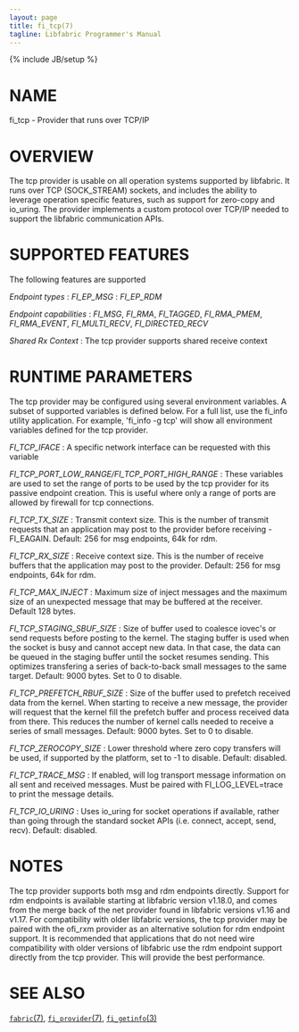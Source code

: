 ```yaml
---
layout: page
title: fi_tcp(7)
tagline: Libfabric Programmer's Manual
---
```

{% include JB/setup %}

# NAME

fi_tcp \- Provider that runs over TCP/IP

# OVERVIEW

The tcp provider is usable on all operation systems supported by libfabric.
It runs over TCP (SOCK_STREAM) sockets, and includes the ability
to leverage operation specific features, such as support for zero-copy
and io_uring.  The provider implements a custom protocol over TCP/IP needed to
support the libfabric communication APIs.

# SUPPORTED FEATURES

The following features are supported

*Endpoint types*
: *FI_EP_MSG*
: *FI_EP_RDM*

*Endpoint capabilities*
: *FI_MSG*, *FI_RMA*, *FI_TAGGED*, *FI_RMA_PMEM*, *FI_RMA_EVENT*,
  *FI_MULTI_RECV*, *FI_DIRECTED_RECV*

*Shared Rx Context*
: The tcp provider supports shared receive context

# RUNTIME PARAMETERS

The tcp provider may be configured using several environment variables.  A
subset of supported variables is defined below.  For a full list, use
the fi_info utility application.  For example, 'fi_info -g tcp' will
show all environment variables defined for the tcp provider.

*FI_TCP_IFACE*
: A specific network interface can be requested with this variable

*FI_TCP_PORT_LOW_RANGE/FI_TCP_PORT_HIGH_RANGE*
: These variables are used to set the range of ports to be used by the
  tcp provider for its passive endpoint creation. This is useful where
  only a range of ports are allowed by firewall for tcp connections.

*FI_TCP_TX_SIZE*
: Transmit context size.  This is the number of transmit requests that
  an application may post to the provider before receiving -FI_EAGAIN.
  Default: 256 for msg endpoints, 64k for rdm.

*FI_TCP_RX_SIZE*
: Receive context size.  This is the number of receive buffers that
  the application may post to the provider.  Default: 256 for msg
  endpoints, 64k for rdm.

*FI_TCP_MAX_INJECT*
: Maximum size of inject messages and the maximum size of an unexpected
  message that may be buffered at the receiver.  Default 128 bytes.

*FI_TCP_STAGING_SBUF_SIZE*
: Size of buffer used to coalesce iovec's or send requests before posting
  to the kernel.  The staging buffer is used when the socket is busy and
  cannot accept new data.  In that case, the data can be queued in the
  staging buffer until the socket resumes sending.  This optimizes transfering
  a series of back-to-back small messages to the same target.  Default: 9000
  bytes.  Set to 0 to disable.

*FI_TCP_PREFETCH_RBUF_SIZE*
: Size of the buffer used to prefetch received data from the kernel.
  When starting to receive a new message, the provider will request that
  the kernel fill the prefetch buffer and process received data from there.
  This reduces the number of kernel calls needed to receive a series of
  small messages.  Default: 9000 bytes.  Set to 0 to disable.

*FI_TCP_ZEROCOPY_SIZE*
: Lower threshold where zero copy transfers will be used, if supported by
  the platform, set to -1 to disable.  Default: disabled.

*FI_TCP_TRACE_MSG*
: If enabled, will log transport message information on all sent and
  received messages.  Must be paired with FI_LOG_LEVEL=trace to
  print the message details.

*FI_TCP_IO_URING*
: Uses io_uring for socket operations if available, rather than going
  through the standard socket APIs (i.e. connect, accept, send, recv).
  Default: disabled.

# NOTES

The tcp provider supports both msg and rdm endpoints directly.  Support
for rdm endpoints is available starting at libfabric version v1.18.0, and
comes from the merge back of the net provider found in libfabric versions
v1.16 and v1.17.  For compatibility with older libfabric versions, the tcp
provider may be paired with the ofi_rxm provider as an alternative solution
for rdm endpoint support.  It is recommended that applications that do not
need wire compatibility with older versions of libfabric use the rdm
endpoint support directly from the tcp provider.  This will provide the
best performance.

# SEE ALSO

[`fabric`(7)](fabric.7.html),
[`fi_provider`(7)](fi_provider.7.html),
[`fi_getinfo`(3)](fi_getinfo.3.html)
